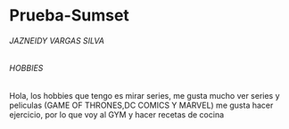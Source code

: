 # Prueba-Sumset
<html>

<head>
 <script type="text/javascript" src="https://www.gstatic.com/charts/loader.js"></script>
    
</head>

<body>
<h6> JAZNEIDY VARGAS SILVA</h6>
<h6> HOBBIES</h6>
<p> Hola, los hobbies que tengo es mirar series, me gusta mucho ver series y peliculas (GAME OF THRONES,DC COMICS Y MARVEL)
 me gusta hacer ejercicio, por lo que voy al GYM y hacer recetas de cocina </p>
 
 <div id="piechart" style="width: 900px; height: 500px;"></div>
 
 
 <script type="text/javascript">
      google.charts.load('current', {'packages':['corechart']});
      google.charts.setOnLoadCallback(drawChart);
      
      <input type="button" value="Cambiar" onclick ="click">
      
       function drawChart() {
      
        var data = google.visualization.arrayToDataTable([
          ['Task', 'Hours per Day'],
          ['IE6 ',     5],
          ['IE7 ',      20],
          ['IE8 ',  75]
          ]);
        var options = {
        title: ' Datos Pie Chart:'
        };
        var chart = new google.visualization.PieChart(document.getElementById('piechart'));
        chart.draw(data, options);            
        }
        
        var cambiarValores = function ()
           {
        var data = google.visualization.arrayToDataTable([
          ['Task', 'Hours per Day'],
          ['IE6 ',     50],
          ['IE7 ',      40],
          ['IE8 ',  10]
          ]);
          var click=new google.visualization.PieChart(document.get.ElementById(cambiarValores).value);    
       
      }
    </script>

 
 
</body>

</html>
